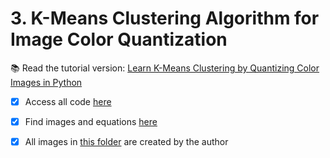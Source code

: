 # 3. K-Means Clustering Algorithm for Image Color Quantization

📚 Read the tutorial version: [Learn K-Means Clustering by Quantizing Color Images in Python](https://hackernoon.com/learn-k-means-clustering-by-quantizing-color-images-in-python)

- [x] Access all code [here](https://github.com/balapriyac/HackerNoon-Blogging-Fellowship/tree/main/3-k-means-clustering/code)
- [x] Find images and equations [here](https://github.com/balapriyac/HackerNoon-Blogging-Fellowship/tree/main/3-k-means-clustering/images)
- [x] All images in [this folder](https://github.com/balapriyac/HackerNoon-Blogging-Fellowship/tree/main/3-k-means-clustering/images) are created by the author

